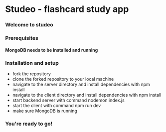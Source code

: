 <h1>Studeo - flashcard study app</h1>
<h3>Welcome to studeo</h3>

<h3>Prerequisites</h3>
<h4>MongoDB needs to be installed and running</h4>


<h3>Installation and setup</h3>
<ul>
<li>fork the repository
</li>
<li>
clone the forked repository to your local machine
</li>
<li>
navigate to the server directory and install dependencies with npm install
</li>
<li>
navigate to the client directory and install dependencies with npm install
</li>
<li>
start backend server with command nodemon index.js
</li>
<li>
start the client with command npm run dev
</li>
<li>
make sure MongoDB is running
</li>
</ul>

<h3>You're ready to go!</h3>
